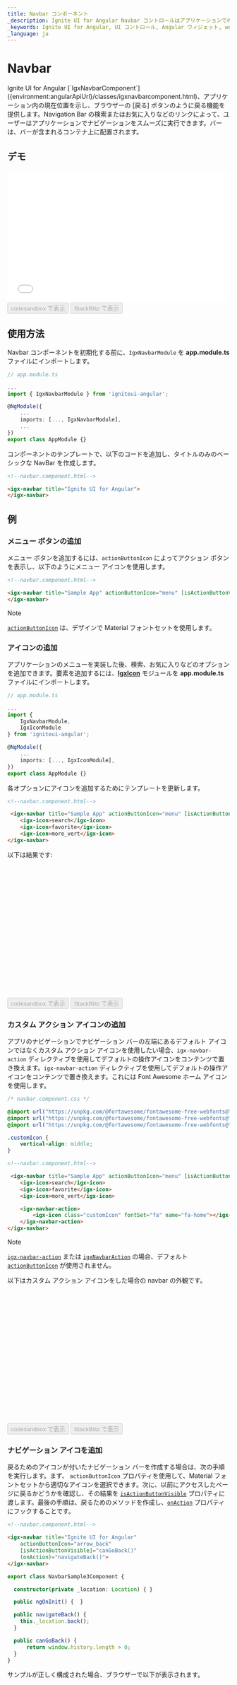 ```yaml
---
title: Navbar コンポーネント
_description: Ignite UI for Angular Navbar コントロールはアプリケーションでのスムーズな移動を可能にする UI コンポーネントです。
_keywords: Ignite UI for Angular, UI コントロール, Angular ウィジェット, web ウィジェット, UI ウィジェット, Angular, ネイティブ Angular コンポーネント スィート, ネイティブ Angular コントロール, ネイティブ Angular コンポーネント ライブラリ, Angular Navbar コンポーネント, Angular Navbar コントロール
_language: ja
---
```


# Navbar
<p class="highlight">Ignite UI for Angular [`IgxNavbarComponent`]({environment:angularApiUrl}/classes/igxnavbarcomponent.html)、アプリケーション内の現在位置を示し、ブラウザーの [戻る] ボタンのように戻る機能を提供します。Navigation Bar の検索またはお気に入りなどのリンクによって、ユーザーはアプリケーションでナビゲーションをスムーズに実行できます。バーは、バーが含まれるコンテナ上に配置されます。</p>


## デモ
<div class="sample-container loading" style="height: 300px">
    <iframe id="nav-bar-sample-iframe" frameborder="0" seamless width="100%" height="100%" src="{environment:demosBaseUrl}/menus/navbar" onload="onSampleIframeContentLoaded(this);"></iframe>
</div>
<div>
<button data-localize="codesandbox" disabled class="codesandbox-btn" data-iframe-id="nav-bar-sample-iframe" data-demos-base-url="{environment:demosBaseUrl}">codesandbox で表示</button>
<button data-localize="stackblitz" disabled class="stackblitz-btn" data-iframe-id="nav-bar-sample-iframe" data-demos-base-url="{environment:demosBaseUrl}">StackBlitz で表示</button>
</div>
<div class="divider--half"></div>

## 使用方法

Navbar コンポーネントを初期化する前に、`IgxNavbarModule` を **app.module.ts** ファイルにインポートします。 

```typescript
// app.module.ts

...
import { IgxNavbarModule } from 'igniteui-angular';

@NgModule({
    ...
    imports: [..., IgxNavbarModule],
    ...
})
export class AppModule {}
```

コンポーネントのテンプレートで、以下のコードを追加し、タイトルのみのベーシックな NavBar を作成します。

```html
<!--navbar.component.html-->

<igx-navbar title="Ignite UI for Angular">
</igx-navbar>
```

## 例

### メニュー ボタンの追加

メニュー ボタンを追加するには、`actionButtonIcon` によってアクション ボタンを表示し、以下のようにメニュー アイコンを使用します。 

```html
<!--navbar.component.html-->

<igx-navbar title="Sample App" actionButtonIcon="menu" [isActionButtonVisible]="true">
</igx-navbar>
```

> [!NOTE]
> [`actionButtonIcon`]({environment:angularApiUrl}/classes/igxnavbarcomponent.html#actionbuttonicon) は、デザインで Material フォントセットを使用します。

### アイコンの追加

アプリケーションのメニューを実装した後、検索、お気に入りなどのオプションを追加できます。要素を追加するには、[**IgxIcon**](icon.md) モジュールを **app.module.ts** ファイルにインポートします。
```typescript
// app.module.ts

...
import {
    IgxNavbarModule,
    IgxIconModule
} from 'igniteui-angular';

@NgModule({
    ...
    imports: [..., IgxIconModule],
})
export class AppModule {}
```

各オプションにアイコンを追加するためにテンプレートを更新します。

```html
<!--navbar.component.html-->

 <igx-navbar title="Sample App" actionButtonIcon="menu" [isActionButtonVisible]="true">
    <igx-icon>search</igx-icon>
    <igx-icon>favorite</igx-icon>
    <igx-icon>more_vert</igx-icon>
</igx-navbar>
```

以下は結果です:
<div class="sample-container loading" style="height: 300px">
    <iframe id="nav-bar-sample-1-iframe" frameborder="0" seamless width="100%" height="100%" data-src='{environment:demosBaseUrl}/menus/navbar-sample-1' class="lazyload"></iframe>
</div>
<div>
<button data-localize="codesandbox" disabled class="codesandbox-btn" data-iframe-id="nav-bar-sample-1-iframe" data-demos-base-url="{environment:demosBaseUrl}">codesandbox で表示</button>
<button data-localize="stackblitz" disabled class="stackblitz-btn" data-iframe-id="nav-bar-sample-1-iframe" data-demos-base-url="{environment:demosBaseUrl}">StackBlitz で表示</button>
</div>
<div class="divider--half"></div>

### カスタム アクション アイコンの追加

アプリのナビゲーションでナビゲーション バーの左端にあるデフォルト アイコンではなくカスタム アクション アイコンを使用したい場合、`igx-navbar-action` ディレクティブを使用してデフォルトの操作アイコンをコンテンツで置き換えます。`igx-navbar-action` ディレクティブを使用してデフォルトの操作アイコンをコンテンツで置き換えます。これには Font Awesome ホーム アイコンを使用します。

```css
/* navbar.component.css */

@import url("https://unpkg.com/@fortawesome/fontawesome-free-webfonts@^1.0.9/css/fontawesome.css");
@import url("https://unpkg.com/@fortawesome/fontawesome-free-webfonts@^1.0.9/css/fa-regular.css");
@import url("https://unpkg.com/@fortawesome/fontawesome-free-webfonts@^1.0.9/css/fa-solid.css");

.customIcon {
    vertical-align: middle;
}
```

```html
<!--navbar.component.html-->

 <igx-navbar title="Sample App" actionButtonIcon="menu" [isActionButtonVisible]="true">
    <igx-icon>search</igx-icon>
    <igx-icon>favorite</igx-icon>
    <igx-icon>more_vert</igx-icon>

    <igx-navbar-action>
        <igx-icon class="customIcon" fontSet="fa" name="fa-home"></igx-icon>
    </igx-navbar-action>
</igx-navbar>
```

> [!NOTE]
> [`igx-navbar-action`]({environment:angularApiUrl}/classes/igxnavbaractiondirective.html) または [`igxNavbarAction`]({environment:angularApiUrl}/classes/igxnavbaractiondirective.html) の場合、デフォルト [`actionButtonIcon`]({environment:angularApiUrl}/classes/igxnavbarcomponent.html#actionbuttonicon) が使用されません。 

以下はカスタム アクション アイコンをした場合の navbar の外観です。

<div class="sample-container loading" style="height: 300px">
    <iframe id="nav-bar-sample-2-iframe" frameborder="0" seamless width="100%" height="100%" data-src='{environment:demosBaseUrl}/menus/navbar-sample-2' class="lazyload"></iframe>
</div>
<div>
<button data-localize="codesandbox" disabled class="codesandbox-btn" data-iframe-id="nav-bar-sample-2-iframe" data-demos-base-url="{environment:demosBaseUrl}">codesandbox で表示</button>
<button data-localize="stackblitz" disabled class="stackblitz-btn" data-iframe-id="nav-bar-sample-2-iframe" data-demos-base-url="{environment:demosBaseUrl}">StackBlitz で表示</button>
</div>
<div class="divider--half"></div>

### ナビゲーション アイコを追加

戻るためのアイコンが付いたナビゲーション バーを作成する場合は、次の手順を実行します。まず、 `actionButtonIcon` プロパティを使用して、Material フォントセットから適切なアイコンを選択できます。次に、以前にアクセスしたページに戻るかどうかを確認し、その結果を [`isActionButtonVisible`]({environment:angularApiUrl}/classes/igxnavbarcomponent.html#isactionbuttonvisible) プロパティに渡します。最後の手順は、戻るためのメソッドを作成し、[`onAction`]({environment:angularApiUrl}/classes/igxnavbarcomponent.html#onaction) プロパティにフックすることです。 

```html
<!--navbar.component.html-->

<igx-navbar title="Ignite UI for Angular" 
    actionButtonIcon="arrow_back" 
    [isActionButtonVisible]="canGoBack()" 
    (onAction)="navigateBack()">
</igx-navbar>
```

```typescript
export class NavbarSample3Component {

  constructor(private _location: Location) { }

  public ngOnInit() {  }

  public navigateBack() {
    this._location.back();
  }

  public canGoBack() {
      return window.history.length > 0;
  }
}
```

サンプルが正しく構成された場合、ブラウザーで以下が表示されます。 

<div class="sample-container loading" style="height: 300px">
    <iframe id="navbar-sample-3-iframe" frameborder="0" seamless width="100%" height="100%" data-src='{environment:demosBaseUrl}/menus/navbar-sample-3' class="lazyload"></iframe>
</div>
<div>
<button data-localize="codesandbox" disabled class="codesandbox-btn" data-iframe-id="navbar-sample-3-iframe" data-demos-base-url="{environment:demosBaseUrl}">codesandbox で表示</button>
<button data-localize="stackblitz" disabled class="stackblitz-btn" data-iframe-id="navbar-sample-3-iframe" data-demos-base-url="{environment:demosBaseUrl}">StackBlitz で表示</button>
</div>
<div class="divider--half"></div>

### カスタムのタイトルを追加する

Navbar のタイトルにカスタム コンテンツを提供する場合は、 `igx-navbar-title` または `igxNavbarTitle` ディレクティブを使用ます。これらは、`title` 入力プロパティによって提供されるデフォルトの navbar のタイトルを置き換えます。以下のサンプルには、画像付きのリンクを含むカスタム タイトルがあります。

```html
<!--navbar.component.html-->

<div class="sample-column">
    <igx-navbar actionButtonIcon="menu" [isActionButtonVisible]="true">
        <div igxNavbarTitle>
            <a href="https://www.infragistics.com/products/ignite-ui-angular" target="_blank">
                <img src="https://static.infragistics.com/marketing/Website/products/ignite-ui-landing/ignite-ui-logo.svg"
                     width="120px" height="50px" alt="" style="margin-top: 7px;">
            </a>
        </div>

        <igx-icon>search</igx-icon>
        <igx-icon>favorite</igx-icon>
        <igx-icon>more_vert</igx-icon>
    </igx-navbar>
</div>
```

> [!NOTE]
> [`igx-navbar-title`]({environment:angularApiUrl}/classes/igxnavbartitledirective.html) または [`igxNavbarTitle`]({environment:angularApiUrl}/classes/igxnavbartitledirective.html) の場合、デフォルト [`title`]({environment:angularApiUrl}/classes/igxnavbarcomponent.html#title) が使用されません。 

<div class="sample-container loading" style="height: 300px">
    <iframe id="navbar-custom-title-iframe" frameborder="0" seamless width="100%" height="100%" 
    data-src='{environment:demosBaseUrl}/menus/navbar-custom-title' class="lazyload"></iframe>
</div>
<div>
<button data-localize="codesandbox" disabled class="codesandbox-btn" data-iframe-id="navbar-custom-title-iframe" data-demos-base-url="{environment:demosBaseUrl}">codesandbox で表示</button>
<button data-localize="stackblitz" disabled class="stackblitz-btn" data-iframe-id="navbar-custom-title-iframe" data-demos-base-url="{environment:demosBaseUrl}">Stackblitz で表示</button>
</div>
<div class="divider--half"></div>

## スタイル設定

ページネータのスタイル設定を始めるには、すべてのテーマ関数とコンポーネントミックスインが存在する `index` ファイルをインポートする必要があります。

```scss
@import '~igniteui-angular/lib/core/styles/themes/index';
```

最も簡単な方法は、[`igx-navbar-theme`]({environment:sassApiUrl}/index.html#function-igx-navbar-theme) を拡張する新しいテーマを作成し、`$text-color`、`$background`、`$idle-icon-color`、`$hover-icon-color` パラメーターを受け取る方法です。

```scss
$custom-navbar-theme: igx-navbar-theme(
    $text-color: #151515,
    $background: #dedede,
    $idle-icon-color: #151515,
    $hover-icon-color: #8c8c8c
);
```

### CSS 変数の使用

最後にコンポーネントのテーマを渡します。

```scss
@include igx-css-vars($custom-navbar-theme);
```

### ミックスインの使用 

Internet Explorer 11 などの古いブラウザーのコンポーネントをスタイル設定するには、CSS 変数をサポートしていないため、別のアプローチを用いる必要があります。 

コンポーネントが [`Emulated`](themes/component-themes.md#表示のカプセル化) ViewEncapsulation を使用している場合、`::ng-deep` を使用してこのカプセル化を解除する必要があります。カスタム テーマが他のコンポーネントに影響しないようにするには、`::ng-deep` の前に `:host` セレクターを含めるようにしてください。

```scss
:host {
    ::ng-deep {
        // Pass the custom navbar theme to the `igx-navbar` mixin
        @include igx-navbar($custom-navbar-theme);
    }
}
```

### カラー パレットの使用

上記のように色の値をハードコーディングする代わりに、[`igx-palette`]({environment:sassApiUrl}/index.html#function-igx-palette) および [`igx-color`]({environment:sassApiUrl}/index.html#function-igx-color) 関数を使用して色に関してより高い柔軟性を実現することができます。

`igx-palette` は渡された一次色と二次色に基づいてカラーパレットを生成します。

```scss
$white-color: #dedede;
$black-color: #151515;
$light-navbar-palette: igx-palette($primary: $white-color, $secondary: $black-color);
```

`igx-color` を使用して、パレットから簡単に取得することができます。

```scss
$custom-navbar-theme: igx-navbar-theme(
    $text-color: igx-color($light-navbar-palette, "secondary", 400),
    $background: igx-color($light-navbar-palette, "primary", 400),
    $idle-icon-color: igx-color($light-navbar-palette, "secondary", 400),
    $hover-icon-color: #8c8c8c
);
```

>[!NOTE]
>`igx-color` および `igx-palette` は、色を生成および取得するための重要な機能です。使い方の詳細については[`パレット`](themes/palette.md)のトピックを参照してください。

### スキーマの使用

[**スキーマ**](themes/schemas.md)の利点を活用でき、堅牢で柔軟な構造を構築できます。**スキーマ**はテーマを使用する方法です。

すべてのコンポーネントに提供されている 2 つの定義済みスキーマ (ここでは [`light-navbar`]({environment:sassApiUrl}/index.html#variable-_light-navbar)) の 1 つを拡張します。 

```scss
 // Extending the navbar schema
 $light-navbar-schema: extend($_light-navbar,
    (
        text-color: (
            igx-color: ("secondary", 400)
        ),
        background: (
            igx-color: ("primary", 400)
        ),
        idle-icon-color:(
            igx-color: ("secondary", 400)
        ),
        $hover-icon-color: #8c8c8c
    )
);
```

カスタム スキーマを適用するには、グローバル ([`light`]({environment:sassApiUrl}/index.html#variable-light-schema) または [`dark`]({environment:sassApiUrl}/index.html#variable-dark-schema)) の 1 つを**拡張**する必要があります。これは基本的にカスタム スキーマでコンポーネントを指し示し、その後それぞれのコンポーネント テーマに追加するものです。

```scss
// Extending the global light-schema
$custom-light-schema: extend($light-schema,(
    igx-navbar: $light-navbar-schema
));

// Defining navbar with the global light schema
$cutom-navbar-theme: igx-navbar-theme(
  $palette: $light-navbar-palette,
  $schema: $custom-light-schema
);
```

上記と同じ方法でテーマを含める必要があることに注意してください。

### デモ

<div class="sample-container loading" style="height: 150px">
    <iframe id="nav-bar-style-iframe" frameborder="0" seamless width="100%" height="100%" data-src='{environment:demosBaseUrl}/menus/navbar-style' class="lazyload no-theming"></iframe>
</div>
<div>
<button data-localize="codesandbox" disabled class="codesandbox-btn" data-iframe-id="nav-bar-style-iframe" data-demos-base-url="{environment:demosBaseUrl}">codesandbox で表示</button>
<button data-localize="stackblitz" disabled class="stackblitz-btn" data-iframe-id="nav-bar-style-iframe" data-demos-base-url="{environment:demosBaseUrl}">StackBlitz で表示</button>
</div>
<div class="divider--half"></div>

## API リファレンス
<div class="divider--half"></div>

* [IgxNavbarComponent]({environment:angularApiUrl}/classes/igxnavbarcomponent.html)
* [IgxNavbarActionDirective]({environment:angularApiUrl}/classes/igxnavbaractiondirective.html)
* [IgxNavbarTitleDirective]({environment:angularApiUrl}/classes/igxnavbartitledirective.html)
* [IgxNavbarComponent スタイル]({environment:sassApiUrl}/index.html#function-igx-navbar-theme)

その他のコンポーネントおよびディレクティブ (またはそのいずれか) で使用した API:

* [IgxIconComponent]({environment:angularApiUrl}/classes/igxiconcomponent.html)
* [IgxIconComponent スタイル]({environment:sassApiUrl}/index.html#function-igx-icon-theme)

### その他のリソース

<div class="divider--half"></div>
コミュニティに参加して新しいアイデアをご提案ください。

* [Ignite UI for Angular **フォーラム** (英語)](https://www.infragistics.com/community/forums/f/ignite-ui-for-angular)
* [Ignite UI for Angular **GitHub** (英語)](https://github.com/IgniteUI/igniteui-angular)
